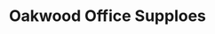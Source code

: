 ---
title: "Oakwood Office Supploes"
url: /toronto/oakwood-office-supploes/
shop: office supplies
---